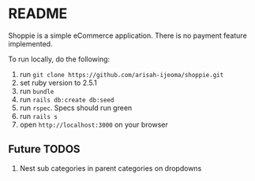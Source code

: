 # README

Shoppie is a simple eCommerce application. There is no payment feature implemented.

To run locally, do the following:
1. run `git clone https://github.com/arisah-ijeoma/shoppie.git`
2. set ruby version to 2.5.1
3. run `bundle`
4. run `rails db:create db:seed`
5. run `rspec`. Specs should run green
6. run `rails s`
7. open `http://localhost:3000` on your browser

## Future TODOS
1. Nest sub categories in parent categories on dropdowns